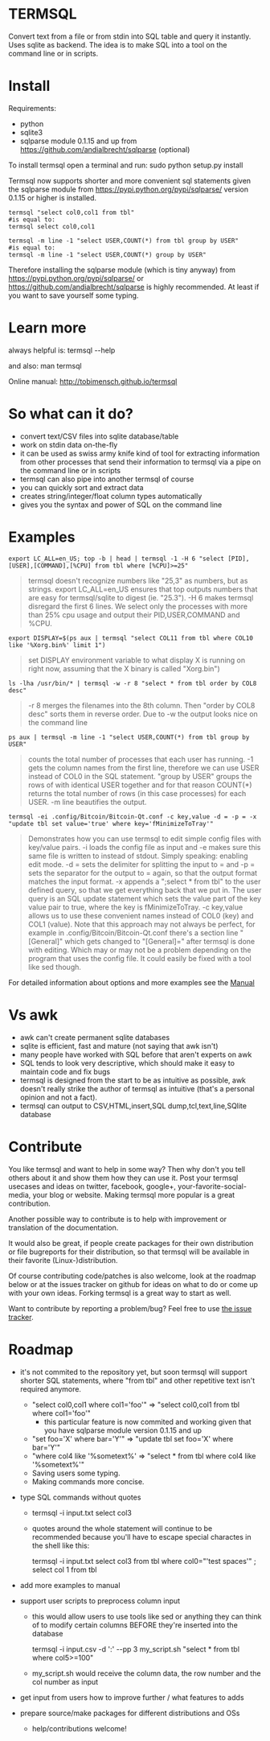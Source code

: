 TERMSQL
=======

Convert text from a file or from stdin into SQL table and query it instantly. Uses sqlite as backend.
The idea is to make SQL into a tool on the command line or in scripts.

Install
=======

Requirements:
 - python
 - sqlite3
 - sqlparse module 0.1.15 and up from https://github.com/andialbrecht/sqlparse (optional)

To install termsql open a terminal and run:
    sudo python setup.py install

Termsql now supports shorter and more convenient sql statements given the sqlparse module from https://pypi.python.org/pypi/sqlparse/ version 0.1.15 or higher is installed.

    termsql "select col0,col1 from tbl"
    #is equal to:
    termsql select col0,col1
    
    termsql -m line -1 "select USER,COUNT(*) from tbl group by USER"
    #is equal to:
    termsql -m line -1 "select USER,COUNT(*) group by USER"

Therefore installing the sqlparse module (which is tiny anyway) from https://pypi.python.org/pypi/sqlparse/ or
https://github.com/andialbrecht/sqlparse is highly recommended. At least if you want to save yourself some typing.

Learn more
==========

always helpful is:
    termsql --help
  
and also:
    man termsql
  
Online manual:
    http://tobimensch.github.io/termsql

So what can it do?
==================

- convert text/CSV files into sqlite database/table
- work on stdin data on-the-fly
- it can be used as swiss army knife kind of tool for extracting information
  from other processes that send their information to termsql via a pipe
  on the command line or in scripts
- termsql can also pipe into another termsql of course
- you can quickly sort and extract data
- creates string/integer/float column types automatically
- gives you the syntax and power of SQL on the command line

Examples
========

    export LC_ALL=en_US; top -b | head | termsql -1 -H 6 "select [PID],[USER],[COMMAND],[%CPU] from tbl where [%CPU]>=25"

> termsql doesn't recognize numbers like "25,3" as numbers, but as strings. export LC_ALL=en_US ensures that top outputs numbers that are easy for termsql/sqlite to digest (ie. "25.3"). -H 6 makes termsql disregard the first 6 lines. We select only the processes with more than 25% cpu usage and output their PID,USER,COMMAND and %CPU.

    export DISPLAY=$(ps aux | termsql "select COL11 from tbl where COL10 like '%Xorg.bin%' limit 1")

> set DISPLAY environment variable to what display X is running on right now, assuming that the X binary is called "Xorg.bin")

    ls -lha /usr/bin/* | termsql -w -r 8 "select * from tbl order by COL8 desc"

> -r 8 merges the filenames into the 8th column. Then "order by COL8 desc" sorts them in reverse order. Due to -w the output looks nice on the command line

    ps aux | termsql -m line -1 "select USER,COUNT(*) from tbl group by USER"

> counts the total number of processes that each user has running. -1 gets the column names from the first line, therefore we can use USER instead of COL0 in the SQL statement. "group by USER" groups the rows of with identical USER together and for that reason COUNT(*) returns the total number of rows (in this case processes) for each USER. -m line beautifies the output.

    termsql -ei .config/Bitcoin/Bitcoin-Qt.conf -c key,value -d = -p = -x "update tbl set value='true' where key='fMinimizeToTray'"

> Demonstrates how you can use termsql to edit simple config files with key/value pairs. -i loads the config file as input and -e makes sure this same file is written to instead of stdout. Simply speaking: enabling edit mode. -d = sets the delimiter for splitting the input to = and -p = sets the separator for the output to = again, so that the output format matches the input format. -x appends a ";select * from tbl" to the user defined query, so that we get everything back that we put in. The user query is an SQL update statement which sets the value part of the key value pair to true, where the key is fMinimizeToTray. -c key,value allows us to use these convenient names instead of COL0 (key) and COL1 (value). Note that this approach may not always be perfect, for example in .config/Bitcoin/Bitcoin-Qt.conf there's a section line "[General]" which gets changed to "[General]=" after termsql is done with editing. Which may or may not be a problem depending on the program that uses the config file. It could easily be fixed with a tool like sed though.

For detailed information about options and more examples see the [Manual](http://tobimensch.github.io/termsql)

Vs awk
======

- awk can't create permanent sqlite databases
- sqlite is efficient, fast and mature (not saying that awk isn't)
- many people have worked with SQL before that aren't experts on awk
- SQL tends to look very descriptive, which should make it easy to maintain code and fix bugs
- termsql is designed from the start to be as intuitive as possible,
  awk doesn't really strike the author of termsql as intuitive (that's a personal opinion and
  not a fact).
- termsql can output to CSV,HTML,insert,SQL dump,tcl,text,line,SQlite database

Contribute
==========

You like termsql and want to help in some way? Then why don't you tell others about it and show them how
they can use it. Post your termsql usecases and ideas on twitter, facebook, google+, your-favorite-social-media,
your blog or website. Making termsql more popular is a great contribution.

Another possible way to contribute is to help with improvement or translation of the documentation.

It would also be great, if people create packages for their own distribution or file bugreports
for their distribution, so that termsql will be available in their favorite (Linux-)distribution.

Of course contributing code/patches is also welcome, look at the roadmap below or at the issues tracker on github
for ideas on what to do or come up with your own ideas. Forking termsql is a great way to start as well.

Want to contribute by reporting a problem/bug? Feel free to use [the issue tracker](https://github.com/tobimensch/termsql/issues).

Roadmap
=======

- it's not commited to the repository yet, but soon termsql will support shorter SQL statements,
  where "from tbl" and other repetitive text isn't required anymore.
  - "select col0,col1 where col1='foo'" => "select col0,col1 from tbl where col1='foo'"
    - this particular feature is now commited and working given that you have sqlparse module version 0.1.15 and up
  - "set foo='X' where bar='Y'" => "update tbl set foo='X' where bar='Y'" 
  - "where col4 like '%sometext%' => "select * from tbl where col4 like '%sometext%'"
  - Saving users some typing.
  - Making commands more concise.
- type SQL commands without quotes
  - termsql -i input.txt select col3
  - quotes around the whole statement will continue to be recommended because you'll have to escape special charactes in the shell like this:

    termsql -i input.txt select col3 from tbl where col0="\'test  spaces\'" \; select col 1 from tbl

- add more examples to manual
- support user scripts to preprocess column input
  - this would allow users to use tools like sed or anything they can think of to modify certain columns BEFORE they're inserted into the database

    termsql -i input.csv -d ':' --pp 3 my_script.sh "select * from tbl where col5>=100"
 
  - my_script.sh would receive the column data, the row number and the col number as input

- get input from users how to improve further / what features to adds
- prepare source/make packages for different distributions and OSs
  - help/contributions welcome!

<!--
- idea: support presets for certain well defined tasks
 - some presets could come with termsql, and the user could also define his own
 - example of possible presets **(NOTE: all of this is hypothetical mockup code)**:

``` shell
    #preset for editing a INI style config
    termsql -i config.txt --pre ini "set value='false' where key='getgoing'" 
    #preset for running a script on a certain column before it's inserted into the database
    termsql --pre mod_col 3 mycol_modding.sh "select col3 where table
    #print list of all presets
    termsql --print-presets

```
-->

